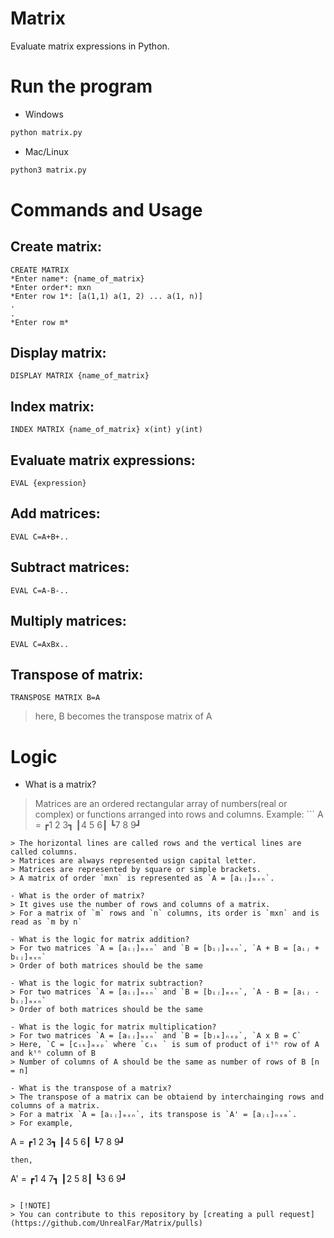 # Matrix

Evaluate matrix expressions in Python.

# Run the program

- Windows
```bash
python matrix.py
```

- Mac/Linux
```bash
python3 matrix.py
```

# Commands and Usage

## Create matrix:
    CREATE MATRIX
    *Enter name*: {name_of_matrix}
    *Enter order*: mxn
    *Enter row 1*: [a(1,1) a(1, 2) ... a(1, n)]
    .
    .
    *Enter row m* 

## Display matrix:
    DISPLAY MATRIX {name_of_matrix}
        
## Index matrix:
    INDEX MATRIX {name_of_matrix} x(int) y(int)

## Evaluate matrix expressions:
    EVAL {expression}

## Add matrices:
    EVAL C=A+B+..

## Subtract matrices:
    EVAL C=A-B-..

## Multiply matrices:
    EVAL C=AxBx..

## Transpose of matrix:
    TRANSPOSE MATRIX B=A
> here, B becomes the transpose matrix of A

# Logic
- What is a matrix?
> Matrices are an ordered rectangular array of numbers(real or complex) or functions arranged into rows and columns.
Example: ```
A = ┏1 2 3┓
    ┃4 5 6┃
    ┗7 8 9┛
```
> The horizontal lines are called rows and the vertical lines are called columns.
> Matrices are always represented usign capital letter.
> Matrices are represented by square or simple brackets.
> A matrix of order `mxn` is represented as `A = [aᵢⱼ]ₘₓₙ`.

- What is the order of matrix?
> It gives use the number of rows and columns of a matrix.
> For a matrix of `m` rows and `n` columns, its order is `mxn` and is read as `m by n`

- What is the logic for matrix addition?
> For two matrices `A = [aᵢⱼ]ₘₓₙ` and `B = [bᵢⱼ]ₘₓₙ`, `A + B = [aᵢⱼ + bᵢⱼ]ₘₓₙ`
> Order of both matrices should be the same

- What is the logic for matrix subtraction?
> For two matrices `A = [aᵢⱼ]ₘₓₙ` and `B = [bᵢⱼ]ₘₓₙ`, `A - B = [aᵢⱼ - bᵢⱼ]ₘₓₙ`
> Order of both matrices should be the same

- What is the logic for matrix multiplication?
> For two matrices `A = [aᵢⱼ]ₘₓₙ` and `B = [bⱼₖ]ₙₓₚ`, `A x B = C`
> Here, `C = [cᵢₖ]ₘₓₚ` where `cᵢₖ ` is sum of product of iᵗʰ row of A and kᵗʰ column of B
> Number of columns of A should be the same as number of rows of B [n = n]

- What is the transpose of a matrix?
> The transpose of a matrix can be obtaiend by interchainging rows and columns of a matrix.
> For a matrix `A = [aᵢⱼ]ₘₓₙ`, its transpose is `A' = [aⱼᵢ]ₙₓₘ`.
> For example,
```
A =  ┏1 2 3┓
     ┃4 5 6┃
     ┗7 8 9┛
```
then,
```
A' = ┏1 4 7┓
     ┃2 5 8┃
     ┗3 6 9┛
```

> [!NOTE]
> You can contribute to this repository by [creating a pull request](https://github.com/UnrealFar/Matrix/pulls)
